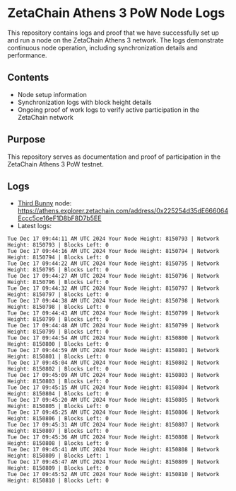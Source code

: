 # ZetaChain Athens 3 PoW Node Logs
This repository contains logs and proof that we have successfully set up and run a node on the ZetaChain Athens 3 network. The logs demonstrate continuous node operation, including synchronization details and performance.

## Contents
- Node setup information
- Synchronization logs with block height details
- Ongoing proof of work logs to verify active participation in the ZetaChain network

## Purpose
This repository serves as documentation and proof of participation in the ZetaChain Athens 3 PoW testnet.

## Logs

- [Third Bunny](https://thirdbunny.xyz/) node: https://athens.explorer.zetachain.com/address/0x225254d35dE666064Eccc5ce16eF1D8bF8D7b5EE
- Latest logs:
```
Tue Dec 17 09:44:11 AM UTC 2024 Your Node Height: 8150793 | Network Height: 8150793 | Blocks Left: 0
Tue Dec 17 09:44:16 AM UTC 2024 Your Node Height: 8150794 | Network Height: 8150794 | Blocks Left: 0
Tue Dec 17 09:44:22 AM UTC 2024 Your Node Height: 8150795 | Network Height: 8150795 | Blocks Left: 0
Tue Dec 17 09:44:27 AM UTC 2024 Your Node Height: 8150796 | Network Height: 8150796 | Blocks Left: 0
Tue Dec 17 09:44:32 AM UTC 2024 Your Node Height: 8150797 | Network Height: 8150797 | Blocks Left: 0
Tue Dec 17 09:44:38 AM UTC 2024 Your Node Height: 8150798 | Network Height: 8150798 | Blocks Left: 0
Tue Dec 17 09:44:43 AM UTC 2024 Your Node Height: 8150799 | Network Height: 8150799 | Blocks Left: 0
Tue Dec 17 09:44:48 AM UTC 2024 Your Node Height: 8150799 | Network Height: 8150799 | Blocks Left: 0
Tue Dec 17 09:44:54 AM UTC 2024 Your Node Height: 8150800 | Network Height: 8150800 | Blocks Left: 0
Tue Dec 17 09:44:59 AM UTC 2024 Your Node Height: 8150801 | Network Height: 8150801 | Blocks Left: 0
Tue Dec 17 09:45:04 AM UTC 2024 Your Node Height: 8150802 | Network Height: 8150802 | Blocks Left: 0
Tue Dec 17 09:45:09 AM UTC 2024 Your Node Height: 8150803 | Network Height: 8150803 | Blocks Left: 0
Tue Dec 17 09:45:15 AM UTC 2024 Your Node Height: 8150804 | Network Height: 8150804 | Blocks Left: 0
Tue Dec 17 09:45:20 AM UTC 2024 Your Node Height: 8150805 | Network Height: 8150805 | Blocks Left: 0
Tue Dec 17 09:45:25 AM UTC 2024 Your Node Height: 8150806 | Network Height: 8150806 | Blocks Left: 0
Tue Dec 17 09:45:31 AM UTC 2024 Your Node Height: 8150807 | Network Height: 8150807 | Blocks Left: 0
Tue Dec 17 09:45:36 AM UTC 2024 Your Node Height: 8150808 | Network Height: 8150808 | Blocks Left: 0
Tue Dec 17 09:45:41 AM UTC 2024 Your Node Height: 8150808 | Network Height: 8150809 | Blocks Left: 1
Tue Dec 17 09:45:47 AM UTC 2024 Your Node Height: 8150809 | Network Height: 8150809 | Blocks Left: 0
Tue Dec 17 09:45:52 AM UTC 2024 Your Node Height: 8150810 | Network Height: 8150810 | Blocks Left: 0
```
